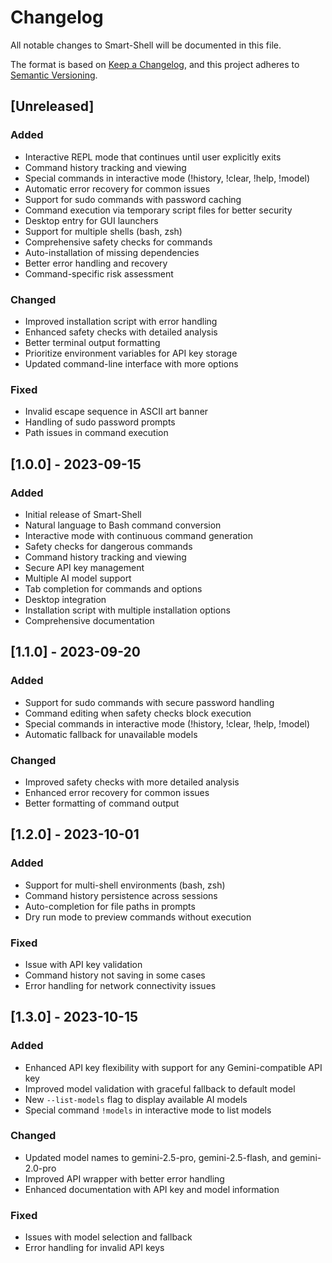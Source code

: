 # Changelog

All notable changes to Smart-Shell will be documented in this file.

The format is based on [Keep a Changelog](https://keepachangelog.com/en/1.0.0/),
and this project adheres to [Semantic Versioning](https://semver.org/spec/v2.0.0.html).

## [Unreleased]

### Added
- Interactive REPL mode that continues until user explicitly exits
- Command history tracking and viewing
- Special commands in interactive mode (!history, !clear, !help, !model)
- Automatic error recovery for common issues
- Support for sudo commands with password caching
- Command execution via temporary script files for better security
- Desktop entry for GUI launchers
- Support for multiple shells (bash, zsh)
- Comprehensive safety checks for commands
- Auto-installation of missing dependencies
- Better error handling and recovery
- Command-specific risk assessment

### Changed
- Improved installation script with error handling
- Enhanced safety checks with detailed analysis
- Better terminal output formatting
- Prioritize environment variables for API key storage
- Updated command-line interface with more options

### Fixed
- Invalid escape sequence in ASCII art banner
- Handling of sudo password prompts
- Path issues in command execution

## [1.0.0] - 2023-09-15

### Added
- Initial release of Smart-Shell
- Natural language to Bash command conversion
- Interactive mode with continuous command generation
- Safety checks for dangerous commands
- Command history tracking and viewing
- Secure API key management
- Multiple AI model support
- Tab completion for commands and options
- Desktop integration
- Installation script with multiple installation options
- Comprehensive documentation

## [1.1.0] - 2023-09-20

### Added
- Support for sudo commands with secure password handling
- Command editing when safety checks block execution
- Special commands in interactive mode (!history, !clear, !help, !model)
- Automatic fallback for unavailable models

### Changed
- Improved safety checks with more detailed analysis
- Enhanced error recovery for common issues
- Better formatting of command output

## [1.2.0] - 2023-10-01

### Added
- Support for multi-shell environments (bash, zsh)
- Command history persistence across sessions
- Auto-completion for file paths in prompts
- Dry run mode to preview commands without execution

### Fixed
- Issue with API key validation
- Command history not saving in some cases
- Error handling for network connectivity issues

## [1.3.0] - 2023-10-15

### Added
- Enhanced API key flexibility with support for any Gemini-compatible API key
- Improved model validation with graceful fallback to default model
- New `--list-models` flag to display available AI models
- Special command `!models` in interactive mode to list models

### Changed
- Updated model names to gemini-2.5-pro, gemini-2.5-flash, and gemini-2.0-pro
- Improved API wrapper with better error handling
- Enhanced documentation with API key and model information

### Fixed
- Issues with model selection and fallback
- Error handling for invalid API keys 